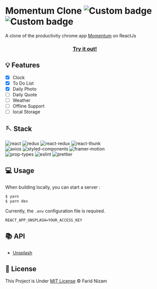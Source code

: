 # Momentum Clone ![Custom badge](https://img.shields.io/endpoint?style=plastic&url=https%3A%2F%2Fraw.githubusercontent.com%2Fyuimatcha%2Fuptime%2Fmaster%2Fapi%2Fmomentum-clone%2Fuptime.json) ![Custom badge](https://img.shields.io/endpoint?style=plastic&url=https%3A%2F%2Fraw.githubusercontent.com%2Fyuimatcha%2Fuptime%2Fmaster%2Fapi%2Fmomentum-clone%2Fresponse-time.json)

A clone of the productivity chrome app [Momentum](https://chrome.google.com/webstore/detail/momentum/laookkfknpbbblfpciffpaejjkokdgca) on ReactJs

<h3 align="center"><a href="https://momentum-clone.pages.dev/">Try it out!</a></h3>

## 💡 Features

- [x] Clock
- [x] To Do List
- [x] Daily Photo
- [ ] Daily Quote
- [ ] Weather
- [ ] Offline Support
- [ ] local Storage

## 🪡 Stack

![react](https://img.shields.io/badge/react-17.0.2-brightgreen) ![redux](https://img.shields.io/badge/redux-4.0.5-yellowgreen) ![react-redux](https://img.shields.io/badge/react--redux-7.2.3-yellow) ![react-thunk](https://img.shields.io/badge/react--thunk-2.3.0-red)<br>![axios](https://img.shields.io/badge/axios-0.21.1-important) ![styled-components](https://img.shields.io/badge/styled--components-5.2.3-blueviolet) ![framer-motion](https://img.shields.io/badge/framer--motion-4.1.2-orange)<br>![prop-types](https://img.shields.io/badge/prop--types-15.7.2-success) ![eslint](https://img.shields.io/badge/eslint-7.23.0-9cf) ![prettier](https://img.shields.io/badge/prettier-2.2.1-critical)
<br>

## 💻 Usage

###

When building locally, you can start a server :

```bash
$ yarn
$ yarn dev
```

Currently, the `.env` configuration file is required.

```env
REACT_APP_UNSPLASH=YOUR_ACCESS_KEY
```

## 📚 API

###

- [Unsplash](https://unsplash.com/developers)

## 📄 License

This Project is Under [MIT License](LICENSE) &copy; Farid Nizam
